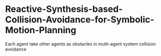 # Reactive-Synthesis-based-Collision-Avoidance-for-Symbolic-Motion-Planning
Each agent take other agents as obstacles in multi-agent system collision avoidance
